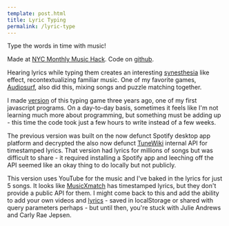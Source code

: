 ```yaml
---
template: post.html
title: Lyric Typing
permalink: /lyric-type
---
```


Type the words in time with music!

<div id='buttons'></div>

<div id='player'></div>

Made at [NYC Monthly Music Hack](http://monthlymusichackathon.org/). Code on [github](https://github.com/1wheel/roadtolarissa/tree/master/source/javascripts/posts/lyricType).

Hearing lyrics while typing them creates an interesting [synesthesia](https://en.wikipedia.org/wiki/Synesthesia) like effect, recontextualizing familiar music. One of my favorite games, [Audiosurf](https://en.wikipedia.org/wiki/Audiosurf), also did this, mixing songs and puzzle matching together. 

I made [version](https://github.com/1wheel/typing) of this typing game three years ago, one of my first javascript programs.  On a day-to-day basis, sometimes it feels like I'm not learning much more about programming, but something must be adding up - this time the code took just a few hours to write instead of a few weeks. 

The previous version was built on the now defunct Spotify desktop app platform and decrypted the also now defunct [TuneWiki](https://en.wikipedia.org/wiki/TuneWiki) internal API for timestamped lyrics. That version had lyrics for millions of songs but was difficult to share - it required installing a Spotify app and leeching off the API seemed like an okay thing to do locally but not publicly. 

This version uses YouTube for the music and I've baked in the lyrics for just 5 songs. It looks like [MusicXmatch](https://developer.musixmatch.com/) has timestamped lyrics, but they don't provide a public API for them. I might come back to this and add the ability to add your own videos and [lyrics](https://en.wikipedia.org/wiki/LRC_(file_format)) - saved in localStorage or shared with query parameters perhaps - but until then, you're stuck with Julie Andrews and Carly Rae Jepsen.


<div class='tooltip'></div>



<link rel="stylesheet" type="text/css" href="/javascripts/posts/lyricType/style.css">


<script src="/javascripts/libs/d3.4.11.js" type="text/javascript"></script>
<script src="/javascripts/libs/lodash.js" type="text/javascript"></script>
<script src="/javascripts/libs/d3-jetpack-v1.js" type="text/javascript"></script>
<script src="/javascripts/libs/d3-starterkit-v1.js" type="text/javascript"></script>

<script src="https://www.youtube.com/iframe_api" type="text/javascript"></script>
<script src="/javascripts/posts/lyricType/songs.js"></script>
<script src="/javascripts/posts/lyricType/script.js"></script>
